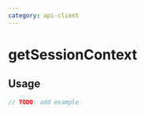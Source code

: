 ```yaml
---
category: api-client
---
```


# getSessionContext

<!-- PLACEHOLDER_DESCRIPTION -->

## Usage

```ts
// TODO: add example
```
